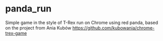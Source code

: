 # panda_run
Simple game in the style of T-Rex run on Chrome using red panda, based on the project from Ania Kubów https://github.com/kubowania/chrome-trex-game
